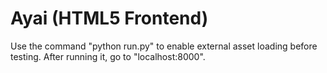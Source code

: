 Ayai (HTML5 Frontend)
=====================

Use the command "python run.py" to enable external asset loading before testing. After running it, go to "localhost:8000".
